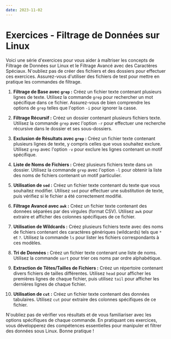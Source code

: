 ```yaml
---
date: 2023-11-02
---
```

# Exercices - Filtrage de Données sur Linux

Voici une série d'exercices pour vous aider à maîtriser les concepts de Filtrage de Données sur Linux et le Filtrage Avancé avec des Caractères Spéciaux. N'oubliez pas de créer des fichiers et des dossiers pour effectuer ces exercices. Assurez-vous d'utiliser des fichiers de test pour mettre en pratique les commandes de filtrage. 

1. **Filtrage de Base avec `grep` :** Créez un fichier texte contenant plusieurs lignes de texte. Utilisez la commande `grep` pour rechercher un mot spécifique dans ce fichier. Assurez-vous de bien comprendre les options de `grep` telles que l'option `-i` pour ignorer la casse.

2. **Filtrage Récursif :** Créez un dossier contenant plusieurs fichiers texte. Utilisez la commande `grep` avec l'option `-r` pour effectuer une recherche récursive dans le dossier et ses sous-dossiers.

3. **Exclusion de Résultats avec `grep` :** Créez un fichier texte contenant plusieurs lignes de texte, y compris celles que vous souhaitez exclure. Utilisez `grep` avec l'option `-v` pour exclure les lignes contenant un motif spécifique.

4. **Liste de Noms de Fichiers :** Créez plusieurs fichiers texte dans un dossier. Utilisez la commande `grep` avec l'option `-l` pour obtenir la liste des noms de fichiers contenant un motif particulier.

5. **Utilisation de `sed` :** Créez un fichier texte contenant du texte que vous souhaitez modifier. Utilisez `sed` pour effectuer une substitution de texte, puis vérifiez si le fichier a été correctement modifié.

6. **Filtrage Avancé avec `awk` :** Créez un fichier texte contenant des données séparées par des virgules (format CSV). Utilisez `awk` pour extraire et afficher des colonnes spécifiques de ce fichier.

7. **Utilisation de Wildcards :** Créez plusieurs fichiers texte avec des noms de fichiers contenant des caractères génériques (wildcards) tels que `*` et `?`. Utilisez la commande `ls` pour lister les fichiers correspondants à ces modèles.

8. **Tri de Données :** Créez un fichier texte contenant une liste de noms. Utilisez la commande `sort` pour trier ces noms par ordre alphabétique.

9. **Extraction de Têtes/Tailles de Fichiers :** Créez un répertoire contenant divers fichiers de tailles différentes. Utilisez `head` pour afficher les premières lignes de chaque fichier, puis utilisez `tail` pour afficher les dernières lignes de chaque fichier.

10. **Utilisation de `cut` :** Créez un fichier texte contenant des données tabulaires. Utilisez `cut` pour extraire des colonnes spécifiques de ce fichier.

N'oubliez pas de vérifier vos résultats et de vous familiariser avec les options spécifiques de chaque commande. En pratiquant ces exercices, vous développerez des compétences essentielles pour manipuler et filtrer des données sous Linux. Bonne pratique !
